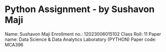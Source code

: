# Python Assignment - by Sushavon Maji

Name: Sushavon Maji
Enrollment no.: 12023006015102
Class Roll: 11
Paper name: Data Science & Data Analytics Laboratory (PYTHON)
Paper code: MCA396
